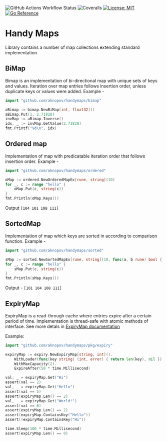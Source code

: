 ![GitHub Actions Workflow Status](https://img.shields.io/github/actions/workflow/status/aknopov/handymaps/go.yml)
![Coveralls](https://img.shields.io/coverallsCoverage/github/aknopov/handymaps)
[![License: MIT](https://img.shields.io/badge/License-MIT-blue.svg)](https://opensource.org/licenses/MIT)
[![Go Reference](https://pkg.go.dev/badge/google.golang.org/handymaps.svg)](https://pkg.go.dev/github.com/aknopov/handymaps)

# Handy Maps

Library contains a number of map collections extending standard implementation

## BiMap

Bimap is an implementation of bi-directional map with unique sets of keys and values. Iteration over map entries follows insertion order, unless duplicate keys or values were added. Example -
```go
import "github.com/aknopov/handymaps/bimap"

aBimap := bimap.NewBiMap[int, float32]()
aBimap.Put(1, 2.71828)
invMap := aBimap.Inverse()
idx, _ := invMap.GetValue(2.71828)
fmt.Printf("%d\n", idx)
```

## Ordered map

Implementation of map with predicatable iteration order that follows insertion order. Example - 
```go
import "github.com/aknopov/handymaps/ordered"

oMap := ordered.NewOrderedMapEx[rune, string](10)
for _, c := range "hello" {
    oMap.Put(c, string(c))
}
fmt.Println(oMap.Keys())
```
Output `[104 101 108 111]`

## SortedMap

Implementation of map which keys are sorted in according to comparison function. Example -
```go
import "github.com/aknopov/handymaps/sorted"

sMap := sorted.NewSortedMapEx[rune, string](10, func(a, b rune) bool { return a < b })
for _, c := range "hello" {
    sMap.Put(c, string(c))
}
fmt.Println(sMap.Keys())
```
Output - `[101 104 108 111]`

## ExpiryMap

ExpiryMap is a read-through cache where entries expire after a certain period of time. Implementation is thread-safe with atomic methods of interface.
See more detals in [ExpiryMap documentation](./pkg/expiry/EXPIRYMAP.md)

Example:
```go
import "github.com/aknopov/handymaps/pkg/expiry"

expiryMap := expiry.NewExpiryMap[string, int]().
    WithLoader(func(key string) (int, error) { return len(key), nil }).
    WithMaxCapacity(2).
    ExpireAfter(50 * time.Millisecond)

val, _ = expiryMap.Get("Hi")
assert(val == 2)
val, _ = expiryMap.Get("Hello")
assert(val == 5)
assert(expiryMap.Len() == 2)
val, _ = expiryMap.Get("World!")
assert(val == 6)
assert(expiryMap.Len() == 2)
assert(expiryMap.ContainsKey("Hello"))
assert(!expiryMap.ContainsKey("Hi"))

time.Sleep(100 * time.Millisecond)
assert(expiryMap.Len() == 0)
```
